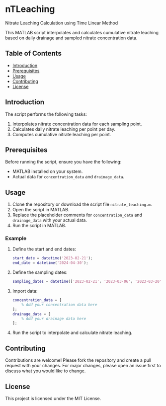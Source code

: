 # nTLeaching
 Nitrate Leaching Calculation using Time Linear Method

This MATLAB script interpolates and calculates cumulative nitrate leaching based on daily drainage and sampled nitrate concentration data.

## Table of Contents

- [Introduction](#introduction)
- [Prerequisites](#prerequisites)
- [Usage](#usage)
- [Contributing](#contributing)
- [License](#license)

## Introduction

The script performs the following tasks:
1. Interpolates nitrate concentration data for each sampling point.
2. Calculates daily nitrate leaching per point per day.
3. Computes cumulative nitrate leaching per point.

## Prerequisites

Before running the script, ensure you have the following:
- MATLAB installed on your system.
- Actual data for `concentration_data` and `drainage_data`.

## Usage

1. Clone the repository or download the script file `nitrate_leaching.m`.
2. Open the script in MATLAB.
3. Replace the placeholder comments for `concentration_data` and `drainage_data` with your actual data.
4. Run the script in MATLAB.

### Example

1. Define the start and end dates:
    ```matlab
    start_date = datetime('2023-02-21');
    end_date = datetime('2024-04-30');
    ```

2. Define the sampling dates:
    ```matlab
    sampling_dates = datetime(['2023-02-21'; '2023-03-06'; '2023-03-20'; '2023-04-03'; '2023-04-17'; '2023-08-14'; '2023-10-10'; '2023-10-24'; '2023-11-21'; '2023-12-05'; '2023-12-12'; '2024-01-23'; '2024-02-06'; '2024-02-20'; '2024-03-05'; '2024-03-19'; '2024-04-03'; '2024-04-16']);
    ```

3. Import data:
    ```matlab
    concentration_data = [
        % Add your concentration data here
    ];
    drainage_data = [
        % Add your drainage data here
    ];
    ```

4. Run the script to interpolate and calculate nitrate leaching.

## Contributing

Contributions are welcome! Please fork the repository and create a pull request with your changes. For major changes, please open an issue first to discuss what you would like to change.

## License

This project is licensed under the MIT License.
